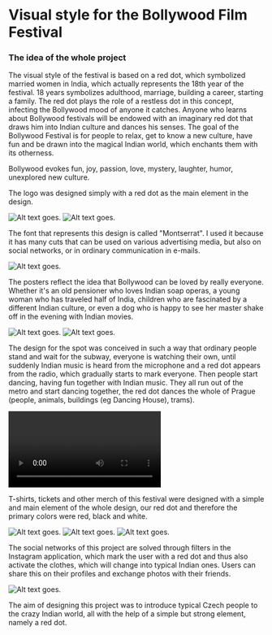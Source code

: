 # Visual style for the Bollywood Film Festival
### The idea of the whole project
The visual style of the festival is based on a red dot, which symbolized married women in India, which actually represents the 18th year of the festival. 
18 years symbolizes adulthood, marriage, building a career, starting a family. 
The red dot plays the role of a restless dot in this concept, infecting the Bollywood mood of anyone it catches. 
Anyone who learns about Bollywood festivals will be endowed with an imaginary red dot that draws him into Indian culture and dances his senses.
The goal of the Bollywood Festival is for people to relax, get to know a new culture, have fun and be drawn into the magical Indian world, 
which enchants them with its otherness.

Bollywood evokes fun, joy, passion, love, mystery, laughter, humor, unexplored new culture.

The logo was designed simply with a red dot as the main element in the design.

<img alt = "Alt text goes." src= "bollywood-logo.png">
<img alt = "Alt text goes." src= "bollywood-logo-bw.png">

The font that represents this design is called "Montserrat". 
I used it because it has many cuts that can be used on various advertising media, but also on social networks, or in ordinary communication in e-mails.

<img alt = "Alt text goes." src="3.jpg">

The posters reflect the idea that Bollywood can be loved by really everyone. Whether it's an old pensioner who loves Indian soap operas, 
a young woman who has traveled half of India, children who are fascinated by a different Indian culture, or even a dog who is happy 
to see her master shake off in the evening with Indian movies.

<img alt = "Alt text goes." src= "4.jpg">
<img alt = "Alt text goes." src= "5.jpg">

The design for the spot was conceived in such a way that ordinary people stand and wait for the subway, everyone is watching their own, until suddenly 
Indian music is heard from the microphone and a red dot appears from the radio, which gradually starts to mark everyone. 
Then people start dancing, having fun together with Indian music. They all run out of the metro and start dancing together, 
the red dot dances the whole of Prague (people, animals, buildings (eg Dancing House), trams).

<video> <video controls src="bollywood - spot.mp4"> </video>

T-shirts, tickets and other merch of this festival were designed with a simple and main element of the whole design, 
our red dot and therefore the primary colors were red, black and white.

<img alt = "Alt text goes." src= "6.jpg">
<img alt = "Alt text goes." src= "7.jpg">
<img alt = "Alt text goes." src= "9.jpg">

The social networks of this project are solved through filters in the Instagram application, which mark the user with a red dot and thus also activate the clothes, which will change into typical Indian ones. Users can share this on their profiles and exchange photos with their friends.

<img alt = "Alt text goes." src= "8.jpg">

The aim of designing this project was to introduce typical Czech people to the crazy Indian world, all with the help of a simple but strong element, namely a red dot.
